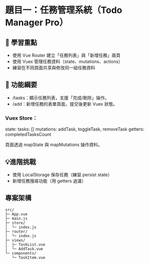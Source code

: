 # 題目一：任務管理系統（Todo Manager Pro）
## 🎯 學習重點
* 使用 Vue Router 建立「任務列表」與「新增任務」兩頁
* 使用 Vuex 管理任務資料（state、mutations、actions）
* 練習在不同頁面共享與修改同一組任務資料

## 📘 功能綱要
* /tasks：顯示任務列表，支援「完成/刪除」操作。
* /add：新增任務的表單頁面，提交後更新 Vuex 狀態。

### Vuex Store：
state: tasks: []
mutations: addTask, toggleTask, removeTask
getters: completedTasksCount

頁面透過 mapState 與 mapMutations 操作資料。

## 💡進階挑戰
* 使用 LocalStorage 保存任務（練習 persist state）
* 新增任務搜尋功能（用 getters 過濾）

## 專案架構
```cmd=
src/
├─ App.vue
├─ main.js
├─ store/
│  └─ index.js
├─ router/
│  └─ index.js
├─ views/
│  ├─ TaskList.vue
│  └─ AddTask.vue
└─ components/
   └─ TaskItem.vue
```
